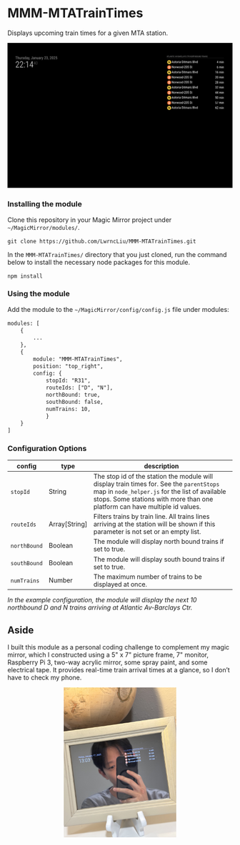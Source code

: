 # MMM-MTATrainTimes

Displays upcoming train times for a given MTA station.

![example](./documentation/example.png)

### Installing the module
Clone this repository in your Magic Mirror project under `~/MagicMirror/modules/`.
```
git clone https://github.com/LwrncLiu/MMM-MTATrainTimes.git
```

In the `MMM-MTATrainTimes/` directory that you just cloned, run the command below to install the necessary node packages for this module.
```
npm install
``` 

### Using the module
Add the module to the `~/MagicMirror/config/config.js` file under modules:
```
modules: [
    {
        ...
    },
    {
        module: "MMM-MTATrainTimes",
        position: "top_right",
        config: {
            stopId: "R31",
            routeIds: ["D", "N"],
            northBound: true,
            southBound: false,
            numTrains: 10,
            }
    }
]
```

### Configuration Options

| config | type | description | 
| --- | --- | --- | 
| `stopId` | String | The stop id of the station the module will display train times for. See the `parentStops` map in `node_helper.js` for the list of available stops. Some stations with more than one platform can have multiple id values. |
| `routeIds` | Array[String] | Filters trains by train line. All trains lines arriving at the station will be shown if this parameter is not set or an empty list. |
| `northBound` | Boolean | The module will display north bound trains if set to true. |
| `southBound` | Boolean | The module will display south bound trains if set to true. |
| `numTrains` | Number | The maximum number of trains to be displayed at once. |

<em>In the example configuration, the module will display the next 10 northbound D and N trains arriving at Atlantic Av-Barclays Ctr.</em>

## Aside

I built this module as a personal coding challenge to complement my magic mirror, which I constructed using a 5" x 7" picture frame, 7" monitor, Raspberry Pi 3, two-way acrylic mirror, some spray paint, and some electrical tape. It provides real-time train arrival times at a glance, so I don’t have to check my phone.

<p align="center">
<img src="./documentation/personal_MM.jpg" width="50%">
</p>